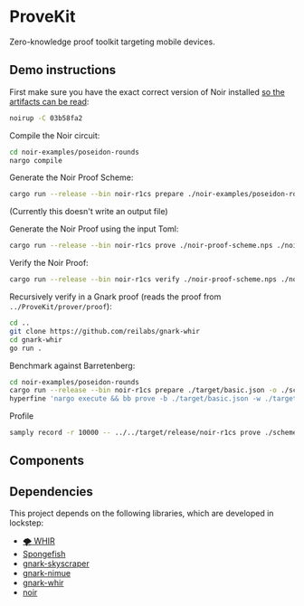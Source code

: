 # ProveKit

Zero-knowledge proof toolkit targeting mobile devices.

## Demo instructions

First make sure you have the exact correct version of Noir installed [so the artifacts can be read](./Cargo.toml#L58):

```sh
noirup -C 03b58fa2
```

Compile the Noir circuit:

```sh
cd noir-examples/poseidon-rounds
nargo compile
```

Generate the Noir Proof Scheme:

```sh
cargo run --release --bin noir-r1cs prepare ./noir-examples/poseidon-rounds/target/basic.json -o ./noir-proof-scheme.nps
```

(Currently this doesn't write an output file)

Generate the Noir Proof using the input Toml:

```sh
cargo run --release --bin noir-r1cs prove ./noir-proof-scheme.nps ./noir-examples/poseidon-rounds/Prover.toml -o ./noir-proof.np
```

Verify the Noir Proof:

```sh
cargo run --release --bin noir-r1cs verify ./noir-proof-scheme.nps ./noir-proof.np
```

Recursively verify in a Gnark proof (reads the proof from `../ProveKit/prover/proof`):

```sh
cd ..
git clone https://github.com/reilabs/gnark-whir
cd gnark-whir
go run .
```

Benchmark against Barretenberg:

```sh
cd noir-examples/poseidon-rounds
cargo run --release --bin noir-r1cs prepare ./target/basic.json -o ./scheme.nps
hyperfine 'nargo execute && bb prove -b ./target/basic.json -w ./target/basic.gz -o ./target' '../../target/release/noir-r1cs prove ./scheme.nps ./Prover.toml'
```

Profile

```sh
samply record -r 10000 -- ../../target/release/noir-r1cs prove ./scheme.nps ./Prover.toml
```

## Components

## Dependencies

This project depends on the following libraries, which are developed in lockstep:

- [🌪️ WHIR](https://github.com/WizardOfMenlo/whir)
- [Spongefish](https://github.com/arkworks-rs/spongefish)
- [gnark-skyscraper](https://github.com/reilabs/gnark-skyscraper)
- [gnark-nimue](https://github.com/reilabs/gnark-nimue)
- [gnark-whir](https://github.com/reilabs/gnark-whir)
- [noir](https://github.com/noir-lang/noir)

